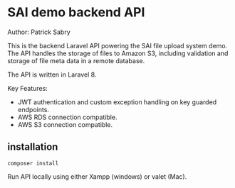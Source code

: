 # SAI demo backend API
Author: Patrick Sabry

This is the backend Laravel API powering the SAI file upload system demo. The API handles the storage of files
to Amazon S3, including validation and storage of file meta data in a remote database.

The API is written in Laravel 8.

Key Features:
- JWT authentication and custom exception handling on key guarded endpoints.
- AWS RDS connection compatible.
- AWS S3 connection compatible.

## installation
`composer install`

Run API locally using either Xampp (windows) or valet (Mac).
